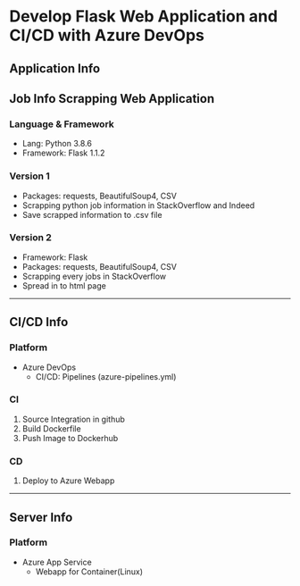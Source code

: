 # Develop Flask Web Application and CI/CD with Azure DevOps

## Application Info
## Job Info Scrapping Web Application
### Language & Framework 
- Lang: Python 3.8.6
- Framework: Flask 1.1.2
### Version 1
- Packages: requests, BeautifulSoup4, CSV
- Scrapping python job information in StackOverflow and Indeed
- Save scrapped information to .csv file

### Version 2
- Framework: Flask
- Packages: requests, BeautifulSoup4, CSV
- Scrapping every jobs in StackOverflow
- Spread in to html page
---
## CI/CD Info
### Platform
- Azure DevOps
    - CI/CD: Pipelines (azure-pipelines.yml)
### CI
1. Source Integration in github
2. Build Dockerfile
3. Push Image to Dockerhub
### CD
1. Deploy to Azure Webapp
---
## Server Info
### Platform
- Azure App Service
    - Webapp for Container(Linux)
